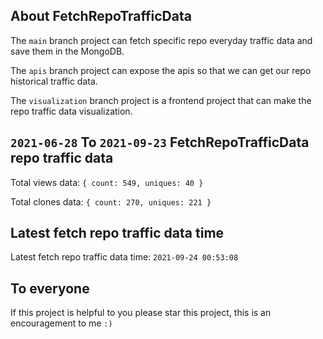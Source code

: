 ## About FetchRepoTrafficData

The `main` branch project can fetch specific repo everyday traffic data and save them in the MongoDB.

The `apis` branch project can expose the apis so that we can get our repo historical traffic data.

The `visualization` branch project is a frontend project that can make the repo traffic data visualization.

## `2021-06-28` To `2021-09-23` FetchRepoTrafficData repo traffic data

Total views data: `{ count: 549, uniques: 40 }`

Total clones data: `{ count: 270, uniques: 221 }`

## Latest fetch repo traffic data time

Latest fetch repo traffic data time: `2021-09-24 00:53:08`

## To everyone

If this project is helpful to you please star this project, this is an encouragement to me `:)`



